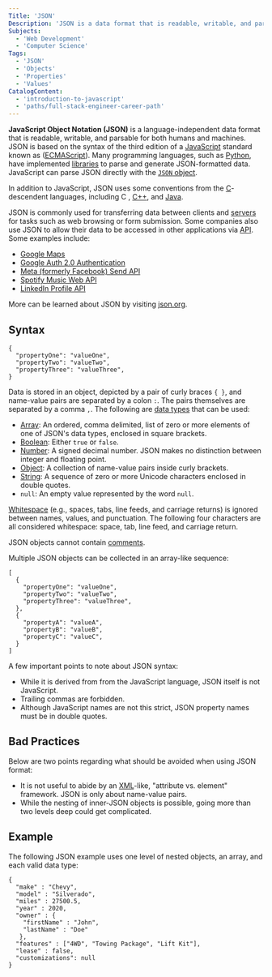 ```yaml
---
Title: 'JSON'
Description: 'JSON is a data format that is readable, writable, and parsable for both humans and machines.'
Subjects:
  - 'Web Development'
  - 'Computer Science'
Tags:
  - 'JSON'
  - 'Objects'
  - 'Properties'
  - 'Values'
CatalogContent:
  - 'introduction-to-javascript'
  - 'paths/full-stack-engineer-career-path'
---
```


<link rel="canonical" href="https://www.codecademy.com/article/what-is-json" />

**JavaScript Object Notation (JSON)** is a language-independent data format that is readable, writable, and parsable for both humans and machines. JSON is based on the syntax of the third edition of a [JavaScript](https://www.codecademy.com/resources/docs/javascript) standard known as ([ECMAScript](https://www.ecma-international.org/publications-and-standards/standards/ecma-262/)). Many programming languages, such as [Python](https://www.codecademy.com/resources/docs/python), have implemented [libraries](https://www.codecademy.com/resources/docs/python/json-module) to parse and generate JSON-formatted data. JavaScript can parse JSON directly with the [`JSON` object](https://www.codecademy.com/resources/docs/javascript/json).

In addition to JavaScript, JSON uses some conventions from the [C](https://www.codecademy.com/resources/docs/c)-descendent languages, including C , [C++](https://www.codecademy.com/resources/docs/cpp), and [Java](https://www.codecademy.com/resources/docs/java).

JSON is commonly used for transferring data between clients and [servers](https://www.codecademy.com/resources/docs/general/server) for tasks such as web browsing or form submission. Some companies also use JSON to allow their data to be accessed in other applications via [API](https://www.codecademy.com/resources/docs/general/api). Some examples include:

- [Google Maps](https://developers.google.com/maps/documentation/geocoding/start)
- [Google Auth 2.0 Authentication](https://developers.google.com/identity/protocols/oauth2/service-account)
- [Meta (formerly Facebook) Send API](https://developers.facebook.com/docs/messenger-platform/reference/send-api)
- [Spotify Music Web API](https://developer.spotify.com/documentation/web-api/)
- [LinkedIn Profile API](https://docs.microsoft.com/en-us/linkedin/shared/integrations/people/profile-api)

More can be learned about JSON by visiting [json.org](https://www.json.org/).

## Syntax

```pseudo
{
  "propertyOne": "valueOne",
  "propertyTwo": "valueTwo",
  "propertyThree": "valueThree",
}
```

Data is stored in an object, depicted by a pair of curly braces `{ }`, and name-value pairs are separated by a colon `:`. The pairs themselves are separated by a comma `,`. The following are [data types](https://www.codecademy.com/resources/docs/general/data-types) that can be used:

- [Array](https://www.codecademy.com/resources/docs/general/data-types/array): An ordered, comma delimited, list of zero or more elements of one of JSON's data types, enclosed in square brackets.
- [Boolean](https://www.codecademy.com/resources/docs/general/data-types/boolean): Either `true` or `false`.
- [Number](https://www.codecademy.com/resources/docs/general/data-types/number): A signed decimal number. JSON makes no distinction between integer and floating point.
- [Object](https://www.codecademy.com/resources/docs/general/data-structures/object): A collection of name-value pairs inside curly brackets.
- [String](https://www.codecademy.com/resources/docs/general/data-types/string): A sequence of zero or more Unicode characters enclosed in double quotes.
- `null`: An empty value represented by the word `null`.

[Whitespace](https://www.codecademy.com/resources/docs/general/whitespace) (e.g., spaces, tabs, line feeds, and carriage returns) is ignored between names, values, and punctuation. The following four characters are all considered whitespace: space, tab, line feed, and carriage return.

JSON objects cannot contain [comments](https://www.codecademy.com/resources/docs/general/comment).

Multiple JSON objects can be collected in an array-like sequence:

```pseudo
[
  {
    "propertyOne": "valueOne",
    "propertyTwo": "valueTwo",
    "propertyThree": "valueThree",
  },
  {
    "propertyA": "valueA",
    "propertyB": "valueB",
    "propertyC": "valueC",
  }
]
```

A few important points to note about JSON syntax:

- While it is derived from from the JavaScript language, JSON itself is not JavaScript.
- Trailing commas are forbidden.
- Although JavaScript names are not this strict, JSON property names must be in double quotes.

## Bad Practices

Below are two points regarding what should be avoided when using JSON format:

- It is not useful to abide by an [XML](https://www.codecademy.com/resources/docs/general/xml)-like, "attribute vs. element" framework. JSON is only about name-value pairs.
- While the nesting of inner-JSON objects is possible, going more than two levels deep could get complicated.

## Example

The following JSON example uses one level of nested objects, an array, and each valid data type:

```pseudo
{
  "make" : "Chevy",
  "model" : "Silverado",
  "miles" : 27500.5,
  "year" : 2020,
  "owner" : {
    "firstName" : "John",
    "lastName" : "Doe"
   },
  "features" : ["4WD", "Towing Package", "Lift Kit"],
  "lease" : false,
  "customizations": null
}
```
